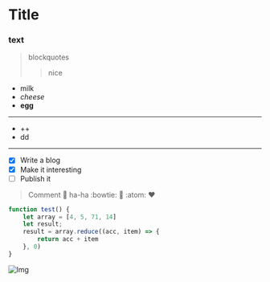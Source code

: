 # Title

### text

> blockquotes
>
> > nice

- milk
- _cheese_
- **egg**

---

- ++
- dd
---
- [x] Write a blog
- [x] Make it interesting
- [ ] Publish it
> Comment :bug: ha-ha :bowtie: :blue_heart: :atom: ❤️

```javascript
function test() {
    let array = [4, 5, 71, 14]
    let result;
    result = array.reduce((acc, item) => {
        return acc + item
    }, 0)
}
```

![Img](/folder.jpg)
